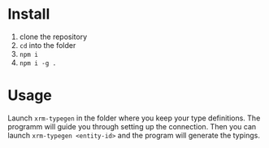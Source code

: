 # Install
1. clone the repository
2. `cd` into the folder
3. `npm i`
5. `npm i -g .`

# Usage
Launch `xrm-typegen` in the folder where you keep your type definitions. The programm will guide you through setting up the connection.
Then you can launch `xrm-typegen <entity-id>` and the program will generate the typings.